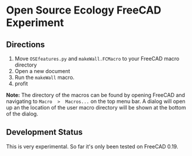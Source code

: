 # Open Source Ecology FreeCAD Experiment

## Directions

1. Move `OSEfeatures.py` and `makeWall.FCMacro` to your FreeCAD macro directory
2. Open a new document
3. Run the `makeWall` macro.
4. profit


**Note:** The directory of the macros can be found by opening FreeCAD and navigating to `Macro  >  Macros...` on the top menu bar. A dialog will open up an the location of the user macro directory will be shown at the bottom of the dialog.

## Development Status

This is very experimental. So far it's only been tested on FreeCAD 0.19.